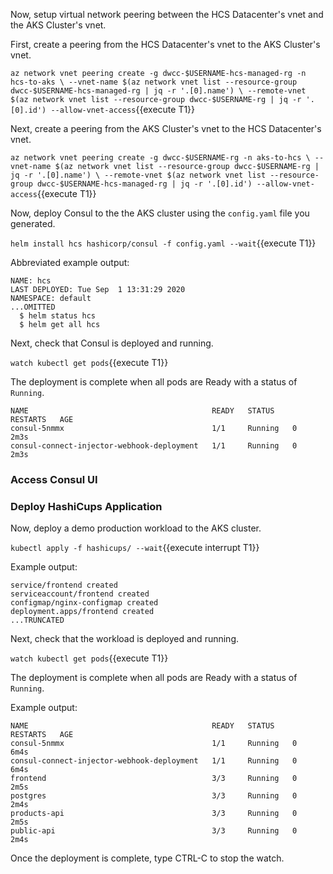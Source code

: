 Now, setup virtual network peering between the HCS Datacenter's
vnet and the AKS Cluster's vnet.

First, create a peering from the HCS Datacenter's vnet to the AKS Cluster's vnet.

`az network vnet peering create -g dwcc-$USERNAME-hcs-managed-rg -n hcs-to-aks \
  --vnet-name $(az network vnet list --resource-group dwcc-$USERNAME-hcs-managed-rg | jq -r '.[0].name') \
  --remote-vnet $(az network vnet list --resource-group dwcc-$USERNAME-rg | jq -r '.[0].id') --allow-vnet-access`{{execute T1}}

Next, create a peering from the AKS Cluster's vnet to the HCS Datacenter's vnet.

`az network vnet peering create -g dwcc-$USERNAME-rg -n aks-to-hcs \
  --vnet-name $(az network vnet list --resource-group dwcc-$USERNAME-rg | jq -r '.[0].name') \
  --remote-vnet $(az network vnet list --resource-group dwcc-$USERNAME-hcs-managed-rg | jq -r '.[0].id') --allow-vnet-access`{{execute T1}}

Now, deploy Consul to the the AKS cluster using the `config.yaml` file you generated.

`helm install hcs hashicorp/consul -f config.yaml --wait`{{execute T1}}

Abbreviated example output:

```plaintext
NAME: hcs
LAST DEPLOYED: Tue Sep  1 13:31:29 2020
NAMESPACE: default
...OMITTED
  $ helm status hcs
  $ helm get all hcs
```

Next, check that Consul is deployed and running.

`watch kubectl get pods`{{execute T1}}

The deployment is complete when all pods are Ready with a
status of `Running`.

```plaintext
NAME                                         READY   STATUS    RESTARTS   AGE
consul-5nmmx                                 1/1     Running   0          2m3s
consul-connect-injector-webhook-deployment   1/1     Running   0          2m3s
```

### Access Consul UI

### Deploy HashiCups Application 

Now, deploy a demo production workload to the AKS cluster.

`kubectl apply -f hashicups/ --wait`{{execute interrupt T1}}

Example output:

```plaintext
service/frontend created
serviceaccount/frontend created
configmap/nginx-configmap created
deployment.apps/frontend created
...TRUNCATED
```

Next, check that the workload is deployed and running.

`watch kubectl get pods`{{execute T1}}

The deployment is complete when all pods are Ready with a
status of `Running`.

Example output:

```plaintext
NAME                                         READY   STATUS    RESTARTS   AGE
consul-5nmmx                                 1/1     Running   0          6m4s
consul-connect-injector-webhook-deployment   1/1     Running   0          6m4s
frontend                                     3/3     Running   0          2m5s
postgres                                     3/3     Running   0          2m4s
products-api                                 3/3     Running   0          2m5s
public-api                                   3/3     Running   0          2m4s
```

Once the deployment is complete, type CTRL-C to stop the watch.
